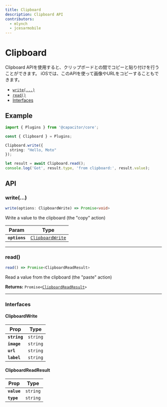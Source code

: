 ```yaml
---
title: Clipboard
description: Clipboard API
contributors:
  - mlynch
  - jcesarmobile
---
```



<plugin-platforms platforms="pwa,ios,android"></plugin-platforms>

# Clipboard

Clipboard APIを使用すると、クリップボードとの間でコピーと貼り付けを行うことができます。
iOSでは、このAPIを使って画像やURLをコピーすることもできます。

<docgen-index>

* [`write(...)`](#write)
* [`read()`](#read)
* [Interfaces](#interfaces)

</docgen-index>

## Example

```typescript
import { Plugins } from '@capacitor/core';

const { Clipboard } = Plugins;

Clipboard.write({
  string: "Hello, Moto"
});

let result = await Clipboard.read();
console.log('Got', result.type, 'from clipboard:', result.value);
```

<docgen-api>
<!--Update the source file JSDoc comments and rerun docgen to update the docs below-->

## API

### write(...)

```typescript
write(options: ClipboardWrite) => Promise<void>
```

Write a value to the clipboard (the "copy" action)

| Param         | Type                                                      |
| ------------- | --------------------------------------------------------- |
| **`options`** | <code><a href="#clipboardwrite">ClipboardWrite</a></code> |

--------------------


### read()

```typescript
read() => Promise<ClipboardReadResult>
```

Read a value from the clipboard (the "paste" action)

**Returns:** <code>Promise&lt;<a href="#clipboardreadresult">ClipboardReadResult</a>&gt;</code>

--------------------


### Interfaces


#### ClipboardWrite

| Prop         | Type                |
| ------------ | ------------------- |
| **`string`** | <code>string</code> |
| **`image`**  | <code>string</code> |
| **`url`**    | <code>string</code> |
| **`label`**  | <code>string</code> |


#### ClipboardReadResult

| Prop        | Type                |
| ----------- | ------------------- |
| **`value`** | <code>string</code> |
| **`type`**  | <code>string</code> |

</docgen-api>
